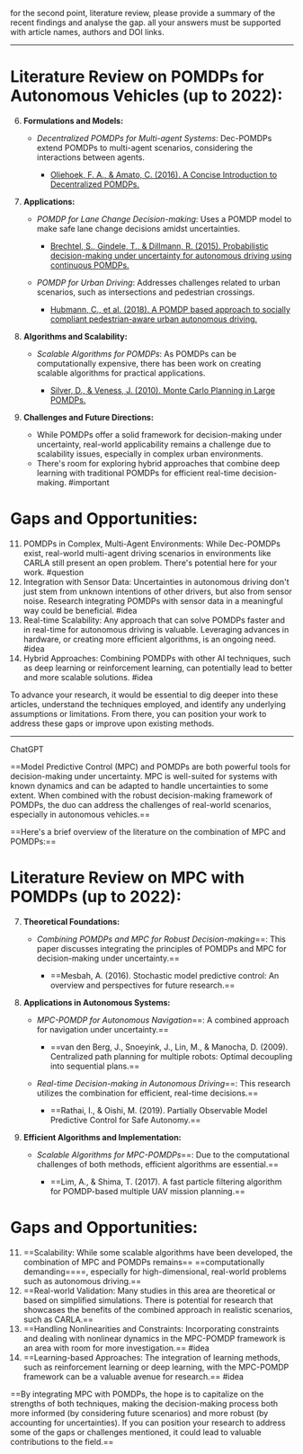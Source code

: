 for the second point, literature review, please provide a summary of the recent findings and analyse the gap. all your answers must be supported with article names, authors and DOI links.

-------------------------------


# Literature Review on POMDPs for Autonomous Vehicles (up to 2022):

6. **Formulations and Models:**
    
    - _Decentralized POMDPs for Multi-agent Systems_: Dec-POMDPs extend POMDPs to multi-agent scenarios, considering the interactions between agents.
        
        - [Oliehoek, F. A., & Amato, C. (2016). A Concise Introduction to Decentralized POMDPs.](https://doi.org/10.1007/978-3-319-29825-3)
7. **Applications:**
    
    - _POMDP for Lane Change Decision-making_: Uses a POMDP model to make safe lane change decisions amidst uncertainties.
        
        - [Brechtel, S., Gindele, T., & Dillmann, R. (2015). Probabilistic decision-making under uncertainty for autonomous driving using continuous POMDPs.](https://doi.org/10.1177/0954407014561875)
    - _POMDP for Urban Driving_: Addresses challenges related to urban scenarios, such as intersections and pedestrian crossings.
        
        - [Hubmann, C., et al. (2018). A POMDP based approach to socially compliant pedestrian-aware urban autonomous driving.](https://doi.org/10.1109/ITSC.2018.8570003)
8. **Algorithms and Scalability:**
    
    - _Scalable Algorithms for POMDPs_: As POMDPs can be computationally expensive, there has been work on creating scalable algorithms for practical applications.
        
        - [Silver, D., & Veness, J. (2010). Monte Carlo Planning in Large POMDPs.](https://doi.org/10.5555/2996474.2996497)
9. **Challenges and Future Directions:**
    
    - While POMDPs offer a solid framework for decision-making under uncertainty, real-world applicability remains a challenge due to scalability issues, especially in complex urban environments.
    - There's room for exploring hybrid approaches that combine deep learning with traditional POMDPs for efficient real-time decision-making. #important

# Gaps and Opportunities:

11. POMDPs in Complex, Multi-Agent Environments: While Dec-POMDPs exist, real-world multi-agent driving scenarios in environments like CARLA still present an open problem. There's potential here for your work. #question
12. Integration with Sensor Data: Uncertainties in autonomous driving don't just stem from unknown intentions of other drivers, but also from sensor noise. Research integrating POMDPs with sensor data in a meaningful way could be beneficial. #idea
13. Real-time Scalability: Any approach that can solve POMDPs faster and in real-time for autonomous driving is valuable. Leveraging advances in hardware, or creating more efficient algorithms, is an ongoing need. #idea
14. Hybrid Approaches: Combining POMDPs with other AI techniques, such as deep learning or reinforcement learning, can potentially lead to better and more scalable solutions. #idea

To advance your research, it would be essential to dig deeper into these articles, understand the techniques employed, and identify any underlying assumptions or limitations. From there, you can position your work to address these gaps or improve upon existing methods.

  

-------------------------------

ChatGPT

==Model Predictive Control (MPC) and POMDPs are both powerful tools for decision-making under uncertainty. MPC is well-suited for systems with known dynamics and can be adapted to handle uncertainties to some extent. When combined with the robust decision-making framework of POMDPs, the duo can address the challenges of real-world scenarios, especially in autonomous vehicles.==

==Here's a brief overview of the literature on the combination of MPC and POMDPs:==

# Literature Review on MPC with POMDPs (up to 2022):

7. **Theoretical Foundations:**
    
    - _Combining POMDPs and MPC for Robust Decision-making_==: This paper discusses integrating the principles of POMDPs and MPC for decision-making under uncertainty.==
        
        - ==Mesbah, A. (2016). Stochastic model predictive control: An overview and perspectives for future research.==
8. **Applications in Autonomous Systems:**
    
    - _MPC-POMDP for Autonomous Navigation_==: A combined approach for navigation under uncertainty.==
        
        - ==van den Berg, J., Snoeyink, J., Lin, M., & Manocha, D. (2009). Centralized path planning for multiple robots: Optimal decoupling into sequential plans.==
    - _Real-time Decision-making in Autonomous Driving_==: This research utilizes the combination for efficient, real-time decisions.==
        
        - ==Rathai, I., & Oishi, M. (2019). Partially Observable Model Predictive Control for Safe Autonomy.==
9. **Efficient Algorithms and Implementation:**
    
    - _Scalable Algorithms for MPC-POMDPs_==: Due to the computational challenges of both methods, efficient algorithms are essential.==
        
        - ==Lim, A., & Shima, T. (2017). A fast particle filtering algorithm for POMDP-based multiple UAV mission planning.==

# Gaps and Opportunities:

11. ==Scalability: While some scalable algorithms have been developed, the combination of MPC and POMDPs remains== ==computationally demanding====, especially for high-dimensional, real-world problems such as autonomous driving.==
12. ==Real-world Validation: Many studies in this area are theoretical or based on simplified simulations. There is potential for research that showcases the benefits of the combined approach in realistic scenarios, such as CARLA.==
13. ==Handling Nonlinearities and Constraints: Incorporating constraints and dealing with nonlinear dynamics in the MPC-POMDP framework is an area with room for more investigation.== #idea
14. ==Learning-based Approaches: The integration of learning methods, such as reinforcement learning or deep learning, with the MPC-POMDP framework can be a valuable avenue for research.== #idea

==By integrating MPC with POMDPs, the hope is to capitalize on the strengths of both techniques, making the decision-making process both more informed (by considering future scenarios) and more robust (by accounting for uncertainties). If you can position your research to address some of the gaps or challenges mentioned, it could lead to valuable contributions to the field.==

  
